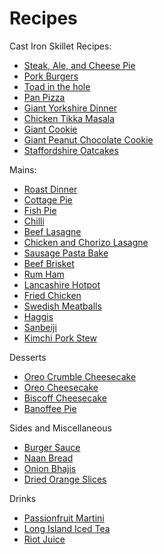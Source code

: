 # Recipes

Cast Iron Skillet Recipes:

- [Steak, Ale, and Cheese Pie](recipes/steak_ale_cheese_pie.md)
- [Pork Burgers](recipes/pork_burgers.md)
- [Toad in the hole](recipes/toad_in_the_hole.md)
- [Pan Pizza](recipes/pan_pizza.md)
- [Giant Yorkshire Dinner](recipes/giant_yorkshire_dinner.md)
- [Chicken Tikka Masala](recipes/chicken_tikka_masala.md)
- [Giant Cookie](recipes/giant_cookie.md)
- [Giant Peanut Chocolate Cookie](recipes/giant_peanut_chocolate_cookie.md)
- [Staffordshire Oatcakes](recipes/staffordshire_oatcakes.md)

Mains:

- [Roast Dinner](recipes/roast_dinner.md)
- [Cottage Pie](recipes/cottage_pie.md)
- [Fish Pie](recipes/fish_pie.md)
- [Chilli](recipes/chilli.md)
- [Beef Lasagne](recipes/beef_lasagne.md)
- [Chicken and Chorizo Lasagne](recipes/chicken_chorizo_lasagne.md)
- [Sausage Pasta Bake](recipes/sausage_pasta_bake.md)
- [Beef Brisket](recipes/beef_brisket.md)
- [Rum Ham](recipes/rum_ham.md)
- [Lancashire Hotpot](recipes/lancashire_hotpot.md)
- [Fried Chicken](recipes/fried_chicken.md)
- [Swedish Meatballs](recipes/swedish_meatballs.md)
- [Haggis](recipes/haggis.md)
- [Sanbeiji](recipes/sanbeiji.md)
- [Kimchi Pork Stew](recipes/kimchi_pork_stew.md)

Desserts

- [Oreo Crumble Cheesecake](recipes/oreo_crumble_cheesecake.md)
- [Oreo Cheesecake](recipes/oreo_cheesecake.md)
- [Biscoff Cheesecake](recipes/biscoff_cheesecake.md)
- [Banoffee Pie](recipes/banoffee_pie.md)

Sides and Miscellaneous

- [Burger Sauce](recipes/burger_sauce.md)
- [Naan Bread](recipes/naan_bread.md)
- [Onion Bhajis](recipes/onion_bhajis.md)
- [Dried Orange Slices](recipes/dried_orange_slices.md)

Drinks

- [Passionfruit Martini](recipes/passionfruit_martini.md)
- [Long Island Iced Tea](recipes/long_island.md)
- [Riot Juice](recipes/riot_juice.md)

